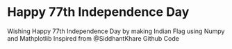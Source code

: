 # Happy 77th Independence Day
Wishing Happy 77th Independence Day by making Indian Flag using Numpy and Mathplotlib
Inspired from @SiddhantKhare Github Code
